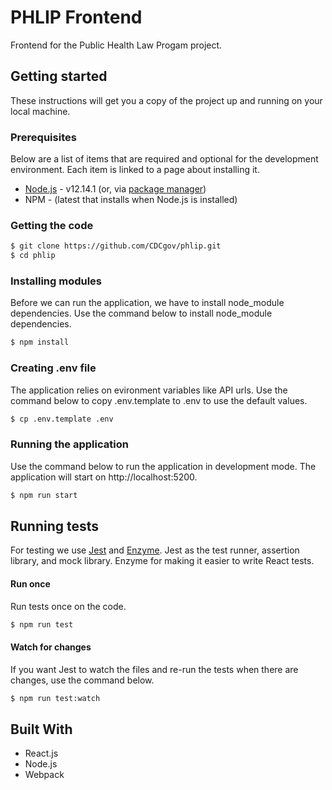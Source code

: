 # PHLIP Frontend
Frontend for the Public Health Law Progam project.

## Getting started
These instructions will get you a copy of the project up and running on your local machine.

### Prerequisites
Below are a list of items that are required and optional for the development environment. Each item is linked to a page about installing it. 

* [Node.js](https://nodejs.org/en/download/current/ "Installing Node") - v12.14.1
  (or, via [package manager](https://nodejs.org/en/download/package-manager/ "Installing Node via Package Manager"))
* NPM - (latest that installs when Node.js is installed)

### Getting the code
```bash
$ git clone https://github.com/CDCgov/phlip.git
$ cd phlip
```

### Installing modules
Before we can run the application, we have to install node_module dependencies. Use the command below to install node_module dependencies.
```bash
$ npm install
```

### Creating .env file
The application relies on evironment variables like API urls. Use the command below to copy .env.template to .env to use the default values.
```bash
$ cp .env.template .env
```

### Running the application
Use the command below to run the application in development mode. The application will start on http://localhost:5200.
```bash
$ npm run start
```

## Running tests
For testing we use [Jest] and [Enzyme]. Jest as the test runner, assertion library, and mock library. Enzyme for making it 
easier to write React tests. 

#### Run once
Run tests once on the code.

```bash
$ npm run test
```

#### Watch for changes
If you want Jest to watch the files and re-run the tests when there are changes, use the command below. 

```bash
$ npm run test:watch
```

## Built With
* React.js
* Node.js
* Webpack

[Jest]: https://facebook.github.io/jest/ "Jest"
[Enzyme]: http://airbnb.io/enzyme/ "Enzyme"